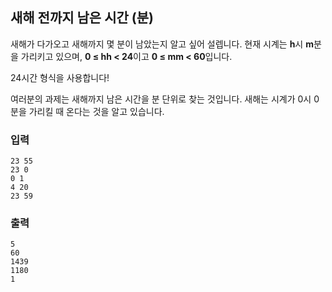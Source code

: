 ## 새해 전까지 남은 시간 (분)

새해가 다가오고 새해까지 몇 분이 남았는지 알고 싶어 설렙니다. 현재 시계는 **h**시 **m**분을 가리키고 있으며, **0 ≤ hh < 24**이고 **0 ≤ mm < 60**입니다.

24시간 형식을 사용합니다!

여러분의 과제는 새해까지 남은 시간을 분 단위로 찾는 것입니다. 새해는 시계가 0시 0분을 가리킬 때 온다는 것을 알고 있습니다.


### 입력
```
23 55
23 0
0 1
4 20
23 59
```

### 출력
```
5
60
1439
1180
1
```